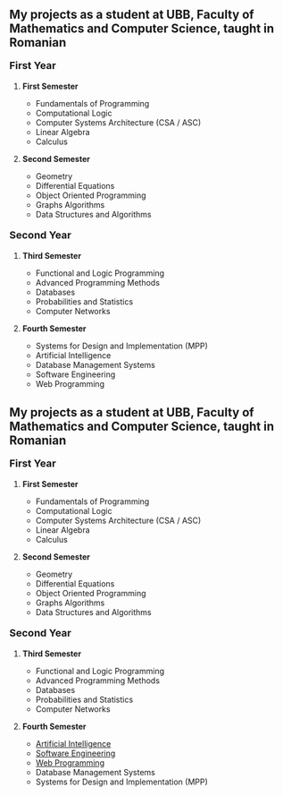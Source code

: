 <!DOCTYPE html>
<html lang="en">
<head>
    <meta charset="UTF-8">
    <title>University</title>
</head>
<body>
<h2> My projects as a student at UBB, Faculty of Mathematics and Computer Science, taught in Romanian </h2>
<div>
    <p style="font-weight: bold; font-size: 18px;"> First Year </p>
    <ol>
        <li>
            <p style="font-weight: bold"> First Semester </p>
            <ul>
                <li> Fundamentals of Programming</li>
                <li> Computational Logic</li>
                <li> Computer Systems Architecture (CSA / ASC)</li>
                <li> Linear Algebra</li>
                <li> Calculus</li>
            </ul>
        </li>
        <li>
            <p style="font-weight: bold"> Second Semester </p>
            <ul>
                <li> Geometry</li>
                <li> Differential Equations</li>
                <li> Object Oriented Programming</li>
                <li> Graphs Algorithms</li>
                <li> Data Structures and Algorithms</li>
            </ul>
        </li>
    </ol>
</div>

<div>
    <p style="font-weight: bold; font-size: 18px;"> Second Year </p>
    <ol>
        <li>
            <p style="font-weight: bold"> Third Semester </p>
            <ul>
                <li> Functional and Logic Programming</li>
                <li> Advanced Programming Methods</li>
                <li> Databases</li>
                <li> Probabilities and Statistics</li>
                <li> Computer Networks</li>
            </ul>
        </li>
        <li>
            <p style="font-weight: bold"> Fourth Semester </p>
            <ul>
                <li> Systems for Design and Implementation (MPP)</li>
                <li> Artificial Intelligence</li>
                <li> Database Management Systems</li>
                <li> Software Engineering</li>
                <li> Web Programming</li>
            </ul>
        </li>
    </ol>
</div>

</body>
</html><!DOCTYPE html>
<html lang="en">
<head>
    <meta charset="UTF-8">
    <title>University</title>
</head>
<body>
<h2> My projects as a student at UBB, Faculty of Mathematics and Computer Science, taught in Romanian </h2>
<div>
    <p style="font-weight: bold; font-size: 18px;"> First Year </p>
    <ol>
        <li>
            <p style="font-weight: bold"> First Semester </p>
            <ul>
                <li> Fundamentals of Programming</li>
                <li> Computational Logic</li>
                <li> Computer Systems Architecture (CSA / ASC)</li>
                <li> Linear Algebra</li>
                <li> Calculus</li>
            </ul>
        </li>
        <li>
            <p style="font-weight: bold"> Second Semester </p>
            <ul>
                <li> Geometry</li>
                <li> Differential Equations</li>
                <li> Object Oriented Programming</li>
                <li> Graphs Algorithms</li>
                <li> Data Structures and Algorithms</li>
            </ul>
        </li>
    </ol>
</div>

<div>
    <p style="font-weight: bold; font-size: 18px;"> Second Year </p>
    <ol>
        <li>
            <p style="font-weight: bold"> Third Semester </p>
            <ul>
                <li> Functional and Logic Programming</li>
                <li> Advanced Programming Methods</li>
                <li> Databases</li>
                <li> Probabilities and Statistics</li>
                <li> Computer Networks</li>
            </ul>
        </li>
        <li>
            <p style="font-weight: bold"> Fourth Semester </p>
            <ul>
                <li><a href="https://github.com/andrei45635/AI"> Artificial Intelligence</a></li>
                <li> <a href="https://github.com/andrei45635/ISS-ubb"> Software Engineering </a> </li>
                <li> <a href="https://github.com/andrei45635/ProgramareWeb"> Web Programming </a> </li>
                <li> Database Management Systems</li>
                <li> Systems for Design and Implementation (MPP)</li>
            </ul>
        </li>
    </ol>
</div>

</body>
</html>
